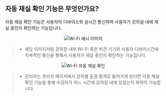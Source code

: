 ## 자동 재실 확인 기능은 무엇인가요?

자동 재실 확인 기능은 사용자의 디바이스와 실시간 통신하며 사용자가 강의실 내에 재실 중인지 확인하는 기능입니다.
<p align = "center">
<img alt="Wi-Fi 예시 이미지" src="https://github.com/user-attachments/assets/e3a80e5f-550f-4550-967f-2f3e5da0b2d8">
<p/>

> * 해당 이미지처럼 강의장 내부 Wi-Fi 혹은 비콘 기기와 사용자 디바이스간에 지속적인 통신을 통해서 사용자가 재실 중인지 확인하는 기능입니다.

<p align = "center">
<img alt="Wi-Fi 자동 재실 확인" src="https://github.com/user-attachments/assets/ce77f806-b2ad-4e17-a4e0-b1796bc24d30">
<p/>
  
> * 관리자는 관리자 페이지에서 강의별 출결 통계로 들어가게 된다면 자동 재실 확인 기능을 통해 수강자가 어느 시간에 강의장 내에 있었는지 파악이 가능합니다.

